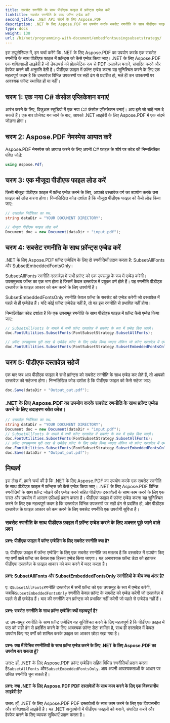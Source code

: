 ```yaml
---
title: सबसेट रणनीति के साथ पीडीएफ फाइल में फ़ॉन्ट्स एम्बेड करें
linktitle: सबसेट रणनीति के साथ फ़ॉन्ट एम्बेड करें
second_title: .NET API संदर्भ के लिए Aspose.PDF
description: .NET के लिए Aspose.PDF का उपयोग करके सबसेट रणनीति के साथ पीडीएफ फाइल में फ़ॉन्ट्स को एम्बेड करना सीखें। केवल आवश्यक अक्षर एम्बेड करके अपने पीडीएफ आकार को अनुकूलित करें।
type: docs
weight: 130
url: /hi/net/programming-with-document/embedfontsusingsubsetstrategy/
---
```

इस ट्यूटोरियल में, हम चर्चा करेंगे कि .NET के लिए Aspose.PDF का उपयोग करके एक सबसेट रणनीति के साथ पीडीएफ फाइल में फ़ॉन्ट्स को कैसे एम्बेड किया जाए। .NET के लिए Aspose.PDF एक शक्तिशाली लाइब्रेरी है जो डेवलपर्स को प्रोग्रामेटिक रूप से PDF दस्तावेज़ बनाने, संपादित करने और हेरफेर करने की अनुमति देती है। पीडीएफ फ़ाइल में फ़ॉन्ट एम्बेड करना यह सुनिश्चित करने के लिए एक महत्वपूर्ण कदम है कि दस्तावेज़ विभिन्न उपकरणों पर सही ढंग से प्रदर्शित हो, भले ही उन उपकरणों पर आवश्यक फ़ॉन्ट स्थापित हों या नहीं।

## चरण 1: एक नया C# कंसोल एप्लिकेशन बनाएं
आरंभ करने के लिए, विज़ुअल स्टूडियो में एक नया C# कंसोल एप्लिकेशन बनाएं। आप इसे जो चाहें नाम दे सकते हैं। एक बार प्रोजेक्ट बन जाने के बाद, आपको .NET लाइब्रेरी के लिए Aspose.PDF में एक संदर्भ जोड़ना होगा।

## चरण 2: Aspose.PDF नेमस्पेस आयात करें
Aspose.PDF नेमस्पेस को आयात करने के लिए अपनी C# फ़ाइल के शीर्ष पर कोड की निम्नलिखित पंक्ति जोड़ें:

```csharp
using Aspose.Pdf;
```

## चरण 3: एक मौजूदा पीडीएफ फाइल लोड करें
किसी मौजूदा पीडीएफ फ़ाइल में फ़ॉन्ट एम्बेड करने के लिए, आपको दस्तावेज़ वर्ग का उपयोग करके उस फ़ाइल को लोड करना होगा। निम्नलिखित कोड दर्शाता है कि मौजूदा पीडीएफ फाइल को कैसे लोड किया जाए:

```csharp
// दस्तावेज़ निर्देशिका का पथ.
string dataDir = "YOUR DOCUMENT DIRECTORY";

// मौजूदा पीडीएफ फाइल लोड करें
Document doc = new Document(dataDir + "input.pdf");
```

## चरण 4: सबसेट रणनीति के साथ फ़ॉन्ट्स एम्बेड करें
.NET के लिए Aspose.PDF फ़ॉन्ट एम्बेडिंग के लिए दो रणनीतियाँ प्रदान करता है: SubsetAllFonts और SubsetEmbeddedFontsOnly।

SubsetAllFonts रणनीति दस्तावेज़ में सभी फ़ॉन्ट को एक उपसमूह के रूप में एम्बेड करेगी। उपसमुच्चय फ़ॉन्ट का एक भाग होता है जिसमें केवल दस्तावेज़ में प्रयुक्त वर्ण होते हैं। यह रणनीति पीडीएफ दस्तावेज़ के फ़ाइल आकार को कम करने के लिए उपयोगी है।

SubsetEmbeddedFontsOnly रणनीति केवल फ़ॉन्ट के सबसेट को एम्बेड करेगी जो दस्तावेज़ में पहले से ही एम्बेडेड हैं। यदि कोई फ़ॉन्ट एम्बेडेड नहीं है, तो वह इस रणनीति से प्रभावित नहीं होगा।

निम्नलिखित कोड दर्शाता है कि एक उपसमूह रणनीति के साथ पीडीएफ फाइल में फ़ॉन्ट कैसे एम्बेड किया जाए:

```csharp
// SubsetAllFonts के मामले में सभी फ़ॉन्ट दस्तावेज़ में सबसेट के रूप में एम्बेड किए जाएंगे।
doc.FontUtilities.SubsetFonts(FontSubsetStrategy.SubsetAllFonts);

// फ़ॉन्ट उपसमुच्चय पूरी तरह से एम्बेडेड फ़ॉन्ट के लिए एम्बेड किया जाएगा लेकिन जो फ़ॉन्ट दस्तावेज़ में एम्बेडेड नहीं हैं वे प्रभावित नहीं होंगे।
doc.FontUtilities.SubsetFonts(FontSubsetStrategy.SubsetEmbeddedFontsOnly);
```

## चरण 5: पीडीएफ दस्तावेज़ सहेजें
एक बार जब आप पीडीएफ फाइल में सभी फ़ॉन्ट्स को सबसेट रणनीति के साथ एम्बेड कर लेते हैं, तो आपको दस्तावेज़ को सहेजना होगा। निम्नलिखित कोड दर्शाता है कि पीडीएफ फाइल को कैसे सहेजा जाए:

```csharp
doc.Save(dataDir + "Output_out.pdf");
```

### .NET के लिए Aspose.PDF का उपयोग करके सबसेट रणनीति के साथ फ़ॉन्ट एम्बेड करने के लिए उदाहरण स्रोत कोड। 

```csharp
// दस्तावेज़ निर्देशिका का पथ.
string dataDir = "YOUR DOCUMENT DIRECTORY";
Document doc = new Document(dataDir + "input.pdf");
// SubsetAllFonts के मामले में सभी फ़ॉन्ट दस्तावेज़ में सबसेट के रूप में एम्बेड किए जाएंगे।
doc.FontUtilities.SubsetFonts(FontSubsetStrategy.SubsetAllFonts);
// फ़ॉन्ट उपसमुच्चय पूरी तरह से एम्बेडेड फ़ॉन्ट के लिए एम्बेड किया जाएगा लेकिन जो फ़ॉन्ट दस्तावेज़ में एम्बेडेड नहीं हैं वे प्रभावित नहीं होंगे।
doc.FontUtilities.SubsetFonts(FontSubsetStrategy.SubsetEmbeddedFontsOnly);
doc.Save(dataDir + "Output_out.pdf");
```

## निष्कर्ष
इस लेख में, हमने चर्चा की है कि .NET के लिए Aspose.PDF का उपयोग करके एक सबसेट रणनीति के साथ पीडीएफ फाइल में फ़ॉन्ट्स को कैसे एम्बेड किया जाए। .NET के लिए Aspose.PDF विभिन्न रणनीतियों के साथ फ़ॉन्ट जोड़ने और एम्बेड करने सहित पीडीएफ दस्तावेज़ों के साथ काम करने के लिए एक सरल और उपयोग में आसान एपीआई प्रदान करता है। पीडीएफ फाइल में फ़ॉन्ट एम्बेड करना यह सुनिश्चित करने के लिए एक महत्वपूर्ण कदम है कि दस्तावेज़ विभिन्न उपकरणों पर सही ढंग से प्रदर्शित हो, और पीडीएफ दस्तावेज़ के फ़ाइल आकार को कम करने के लिए सबसेट रणनीति एक उपयोगी सुविधा है।

### सबसेट रणनीति के साथ पीडीएफ फ़ाइल में फ़ॉन्ट एम्बेड करने के लिए अक्सर पूछे जाने वाले प्रश्न

#### प्रश्न: पीडीएफ फाइल में फॉन्ट एम्बेडिंग के लिए सबसेट रणनीति क्या है?

उ: पीडीएफ फ़ाइल में फ़ॉन्ट एम्बेडिंग के लिए एक सबसेट रणनीति का मतलब है कि दस्तावेज़ में उपयोग किए गए वर्णों वाले फ़ॉन्ट का केवल एक हिस्सा एम्बेड किया जाएगा। यह अनावश्यक फ़ॉन्ट डेटा को हटाकर पीडीएफ दस्तावेज़ के फ़ाइल आकार को कम करने में मदद करता है।

#### प्रश्न: SubsetAllFonts और SubsetEmbeddedFontsOnly रणनीतियों के बीच क्या अंतर है?

 ए: द`SubsetAllFonts`रणनीति दस्तावेज़ में सभी फ़ॉन्ट को एक उपसमूह के रूप में एम्बेड करेगी, जबकि`SubsetEmbeddedFontsOnly` रणनीति केवल फ़ॉन्ट के सबसेट को एम्बेड करेगी जो दस्तावेज़ में पहले से ही एम्बेडेड हैं। बाद की रणनीति उन फ़ॉन्ट्स को प्रभावित नहीं करेगी जो पहले से एम्बेडेड नहीं हैं।

#### प्रश्न: सबसेट रणनीति के साथ फ़ॉन्ट एम्बेडिंग क्यों महत्वपूर्ण है?

उ: उप-समूह रणनीति के साथ फ़ॉन्ट एम्बेडिंग यह सुनिश्चित करने के लिए महत्वपूर्ण है कि पीडीएफ फ़ाइल में पाठ को सही ढंग से प्रदर्शित करने के लिए आवश्यक फ़ॉन्ट डेटा शामिल है, साथ ही दस्तावेज़ में केवल उपयोग किए गए वर्णों को शामिल करके फ़ाइल का आकार छोटा रखा गया है।

#### प्रश्न: क्या मैं विभिन्न रणनीतियों के साथ फ़ॉन्ट एम्बेड करने के लिए .NET के लिए Aspose.PDF का उपयोग कर सकता हूं?

 उत्तर: हाँ, .NET के लिए Aspose.PDF फ़ॉन्ट एम्बेडिंग सहित विभिन्न रणनीतियाँ प्रदान करता है`SubsetAllFonts` और`SubsetEmbeddedFontsOnly`. आप अपनी आवश्यकताओं के आधार पर उचित रणनीति चुन सकते हैं।

#### प्रश्न: क्या .NET के लिए Aspose.PDF PDF दस्तावेज़ों के साथ काम करने के लिए एक विश्वसनीय लाइब्रेरी है?

उत्तर: हाँ, .NET के लिए Aspose.PDF PDF दस्तावेज़ों के साथ काम करने के लिए एक विश्वसनीय और शक्तिशाली लाइब्रेरी है। यह .NET अनुप्रयोगों में पीडीएफ फाइलों को बनाने, संपादित करने और हेरफेर करने के लिए व्यापक सुविधाएँ प्रदान करता है।
